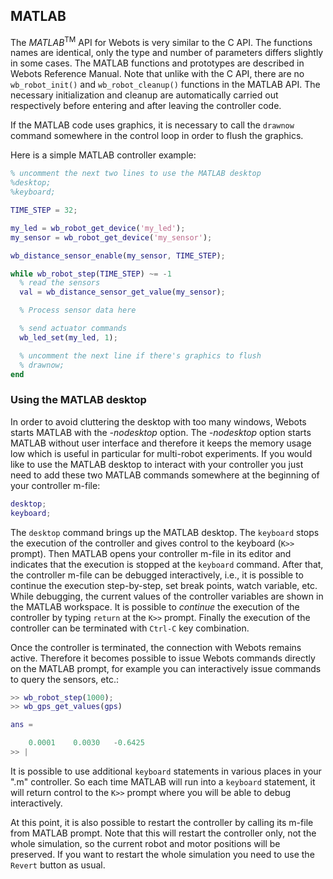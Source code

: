 ## MATLAB

The *MATLAB*<sup>TM</sup> API for Webots is very similar to the C API. The
functions names are identical, only the type and number of parameters differs
slightly in some cases. The MATLAB functions and prototypes are described in
Webots Reference Manual. Note that unlike with the C API, there are no
`wb_robot_init()` and `wb_robot_cleanup()` functions in the MATLAB API. The
necessary initialization and cleanup are automatically carried out respectively
before entering and after leaving the controller code.

If the MATLAB code uses graphics, it is necessary to call the `drawnow` command
somewhere in the control loop in order to flush the graphics.

Here is a simple MATLAB controller example:

```matlab
% uncomment the next two lines to use the MATLAB desktop
%desktop;
%keyboard;

TIME_STEP = 32;

my_led = wb_robot_get_device('my_led');
my_sensor = wb_robot_get_device('my_sensor');

wb_distance_sensor_enable(my_sensor, TIME_STEP);

while wb_robot_step(TIME_STEP) ~= -1
  % read the sensors
  val = wb_distance_sensor_get_value(my_sensor);

  % Process sensor data here

  % send actuator commands
  wb_led_set(my_led, 1);

  % uncomment the next line if there's graphics to flush
  % drawnow;
end
```

### Using the MATLAB desktop

In order to avoid cluttering the desktop with too many windows, Webots starts
MATLAB with the *-nodesktop* option. The *-nodesktop* option starts MATLAB
without user interface and therefore it keeps the memory usage low which is
useful in particular for multi-robot experiments. If you would like to use the
MATLAB desktop to interact with your controller you just need to add these two
MATLAB commands somewhere at the beginning of your controller m-file:

```matlab
desktop;
keyboard;
```

The `desktop` command brings up the MATLAB desktop. The `keyboard` stops the
execution of the controller and gives control to the keyboard (`K>>` prompt).
Then MATLAB opens your controller m-file in its editor and indicates that the
execution is stopped at the `keyboard` command. After that, the controller
m-file can be debugged interactively, i.e., it is possible to continue the
execution step-by-step, set break points, watch variable, etc. While debugging,
the current values of the controller variables are shown in the MATLAB
workspace. It is possible to *continue* the execution of the controller by
typing `return` at the `K>>` prompt. Finally the execution of the controller can
be terminated with `Ctrl-C` key combination.

Once the controller is terminated, the connection with Webots remains active.
Therefore it becomes possible to issue Webots commands directly on the MATLAB
prompt, for example you can interactively issue commands to query the sensors,
etc.:

```matlab
>> wb_robot_step(1000);
>> wb_gps_get_values(gps)

ans =

    0.0001    0.0030   -0.6425
>> |
```

It is possible to use additional `keyboard` statements in various places in your
".m" controller. So each time MATLAB will run into a `keyboard` statement, it
will return control to the `K>>` prompt where you will be able to debug
interactively.

At this point, it is also possible to restart the controller by calling its
m-file from MATLAB prompt. Note that this will restart the controller only, not
the whole simulation, so the current robot and motor positions will be
preserved. If you want to restart the whole simulation you need to use the
`Revert` button as usual.
